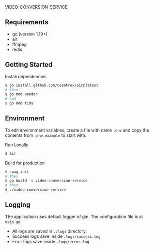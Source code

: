VIDEO-CONVERSION-SERVICE

## Requirements

- go (version 1.19+)
- air
- ffmpeg
- redis

## Getting Started

Install dependencies

```bash
$ go install github.com/cosmtrek/air@latest
# then
$ go mod vendor
# and
$ go mod tidy
```

## Environment

To edit environment variables, create a file with name `.env` and copy the contents from `.env.example` to start with.

Run Locally

```bash
$ air
```

Build for production

```bash
$ swag init
# then
$ go build -o video-conversion-service
# then
$ ./video-conversion-service
```

## Logging

The application uses default logger of gin. The configuration file is at `main.go`.

* All logs are saved in `./logs` directory.
* Success logs save inside `.logs/success.log`
* Error logs save inside `.logs/error.log`